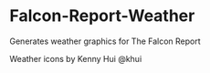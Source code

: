 # Falcon-Report-Weather

Generates weather graphics for The Falcon Report

Weather icons by Kenny Hui @khui
